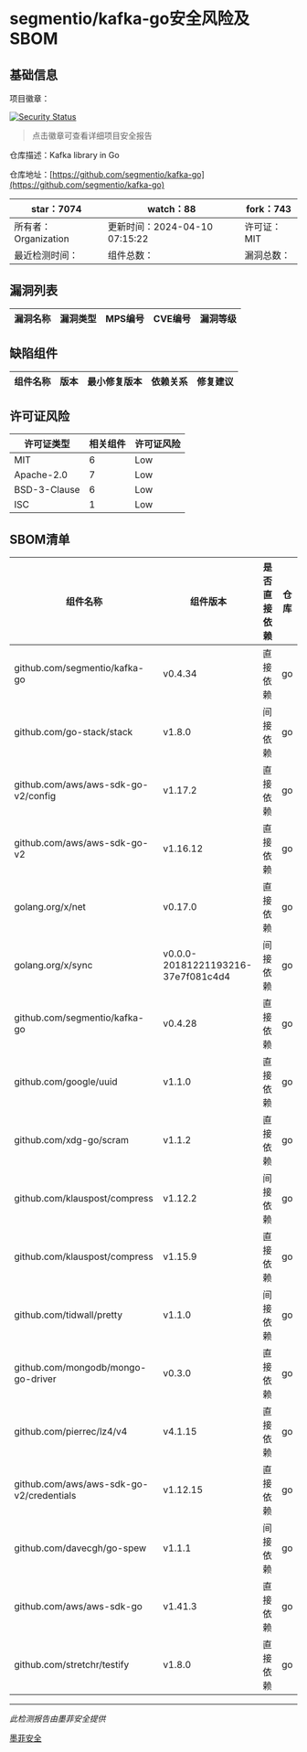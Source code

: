 # segmentio/kafka-go安全风险及SBOM

## 基础信息

项目徽章：

[![Security Status](https://www.murphysec.com/platform3/v31/badge/1778129456193511424.svg)](https://www.murphysec.com/console/report/1725943863863889920/1778129456193511424)

> 点击徽章可查看详细项目安全报告

仓库描述：Kafka library in Go

仓库地址：[https://github.com/segmentio/kafka-go](https://github.com/segmentio/kafka-go)

| star：7074 | watch：88 | fork：743 |
| ----------- | -------------- | ------------ |
| 所有者：Organization | 更新时间：2024-04-10 07:15:22 | 许可证：MIT |
| 最近检测时间： | 组件总数： | 漏洞总数： |




## 漏洞列表

| 漏洞名称 | 漏洞类型 | MPS编号 | CVE编号 | 漏洞等级 |
| ------- | ------ | ------- | ------ | ----- |





## 缺陷组件

| 组件名称 | 版本 | 最小修复版本 | 依赖关系 | 修复建议 |
| -------- | ---- | ------------ | -------- | -------- |





## 许可证风险

| 许可证类型 | 相关组件 | 许可证风险 |
| ---------- | -------- | ---------- |
|MIT|6|Low|
|Apache-2.0|7|Low|
|BSD-3-Clause|6|Low|
|ISC|1|Low|




## SBOM清单

| 组件名称 | 组件版本 | 是否直接依赖 | 仓库 |
| -------- | -------- | ------------ | ---- |
|github.com/segmentio/kafka-go|v0.4.34|直接依赖|go|
|github.com/go-stack/stack|v1.8.0|间接依赖|go|
|github.com/aws/aws-sdk-go-v2/config|v1.17.2|直接依赖|go|
|github.com/aws/aws-sdk-go-v2|v1.16.12|直接依赖|go|
|golang.org/x/net|v0.17.0|直接依赖|go|
|golang.org/x/sync|v0.0.0-20181221193216-37e7f081c4d4|间接依赖|go|
|github.com/segmentio/kafka-go|v0.4.28|直接依赖|go|
|github.com/google/uuid|v1.1.0|直接依赖|go|
|github.com/xdg-go/scram|v1.1.2|直接依赖|go|
|github.com/klauspost/compress|v1.12.2|间接依赖|go|
|github.com/klauspost/compress|v1.15.9|直接依赖|go|
|github.com/tidwall/pretty|v1.1.0|间接依赖|go|
|github.com/mongodb/mongo-go-driver|v0.3.0|直接依赖|go|
|github.com/pierrec/lz4/v4|v4.1.15|直接依赖|go|
|github.com/aws/aws-sdk-go-v2/credentials|v1.12.15|直接依赖|go|
|github.com/davecgh/go-spew|v1.1.1|间接依赖|go|
|github.com/aws/aws-sdk-go|v1.41.3|直接依赖|go|
|github.com/stretchr/testify|v1.8.0|直接依赖|go|


------

*此检测报告由墨菲安全提供*

[墨菲安全](www.murphysec.com)